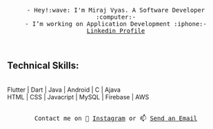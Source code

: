 

<p align="center">
 <!-- <img src="https://user-images.githubusercontent.com/5679180/79618120-0daffb80-80be-11ea-819e-d2b0fa904d07.gif" width="27px"> -->
  <br>
  <samp>
- Hey!:wave: I'm Miraj Vyas. A Software Developer :computer:- 
   <br>
    - I’m working on Application Development :iphone:- 
    <br><a href="https://www.linkedin.com/in/miraj-vyas"> Linkedin Profile </a>
   </samp>
</p>
   <br>
   <h2><b>Technical Skills:</b></h2>
   <br>
Flutter | Dart | Java | Android | C | Ajava
<br>
HTML | CSS | Javacript | MySQL | Firebase | AWS
<br><br>
<p align="center">    
 <samp>
  Contact me on 💬 <a href="https://www.instagram.com/miraj_1999/"> Instagram</a> or 📫 <a href="mailto:miraj12vyas@gmail.com"> Send an Email</a>
 </samp>
</p>

<!--
- 🔭 I’m currently working as ... Jr. Software Engineer
- 🌱 I’m currently learning ... Flutter
- 👯 I’m looking to collaborate on ... GitHub
- 💬 Ask me about ... Coding
- 📫 How to reach me: ...Instagram = https://www.instagram.com/miraj_1999/
- ⚡ Thought: ... The more you Learn, the more you Earn.
-->
